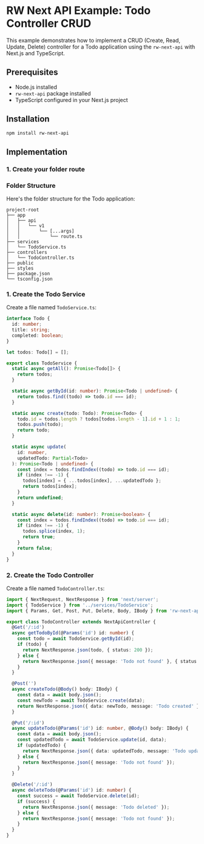 # RW Next API Example: Todo Controller CRUD

This example demonstrates how to implement a CRUD (Create, Read, Update, Delete) controller for a Todo application using the `rw-next-api` with Next.js and TypeScript.

## Prerequisites

- Node.js installed
- `rw-next-api` package installed
- TypeScript configured in your Next.js project

## Installation

```bash
npm install rw-next-api
```

## Implementation

### 1. Create your folder route

### Folder Structure

Here's the folder structure for the Todo application:

```
project-root
├── app
│   ├── api
│   │   └── v1
│   │       └── [...args]
│   │           └── route.ts
├── services
│   └── TodoService.ts
├── controllers
│   └── TodoController.ts
├── public
├── styles
├── package.json
└── tsconfig.json
```

### 1. Create the Todo Service

Create a file named `TodoService.ts`:

```typescript
interface Todo {
  id: number;
  title: string;
  completed: boolean;
}

let todos: Todo[] = [];

export class TodoService {
  static async getAll(): Promise<Todo[]> {
    return todos;
  }

  static async getById(id: number): Promise<Todo | undefined> {
    return todos.find((todo) => todo.id === id);
  }

  static async create(todo: Todo): Promise<Todo> {
    todo.id = todos.length ? todos[todos.length - 1].id + 1 : 1;
    todos.push(todo);
    return todo;
  }

  static async update(
    id: number,
    updatedTodo: Partial<Todo>
  ): Promise<Todo | undefined> {
    const index = todos.findIndex((todo) => todo.id === id);
    if (index !== -1) {
      todos[index] = { ...todos[index], ...updatedTodo };
      return todos[index];
    }
    return undefined;
  }

  static async delete(id: number): Promise<boolean> {
    const index = todos.findIndex((todo) => todo.id === id);
    if (index !== -1) {
      todos.splice(index, 1);
      return true;
    }
    return false;
  }
}
```

### 2. Create the Todo Controller

Create a file named `TodoController.ts`:

```typescript
import { NextRequest, NextResponse } from 'next/server';
import { TodoService } from '../services/TodoService';
import { Params, Get, Post, Put, Delete, Body, IBody } from 'rw-next-api';

export class TodoController extends NextApiController {
  @Get('/:id')
  async getTodoById(@Params('id') id: number) {
    const todo = await TodoService.getById(id);
    if (todo) {
      return NextResponse.json(todo, { status: 200 });
    } else {
      return NextResponse.json({ message: 'Todo not found' }, { status: 400 });
    }
  }

  @Post('')
  async createTodo(@Body() body: IBody) {
    const data = await body.json();
    const newTodo = await TodoService.create(data);
    return NextResponse.json({ data: newTodo, message: 'Todo created' });
  }

  @Put('/:id')
  async updateTodo(@Params('id') id: number, @Body() body: IBody) {
    const data = await body.json();
    const updatedTodo = await TodoService.update(id, data);
    if (updatedTodo) {
      return NextResponse.json({ data: updatedTodo, message: 'Todo updated' });
    } else {
      return NextResponse.json({ message: 'Todo not found' });
    }
  }

  @Delete('/:id')
  async deleteTodo(@Params('id') id: number) {
    const success = await TodoService.delete(id);
    if (success) {
      return NextResponse.json({ message: 'Todo deleted' });
    } else {
      return NextResponse.json({ message: 'Todo not found' });
    }
  }
}
```
